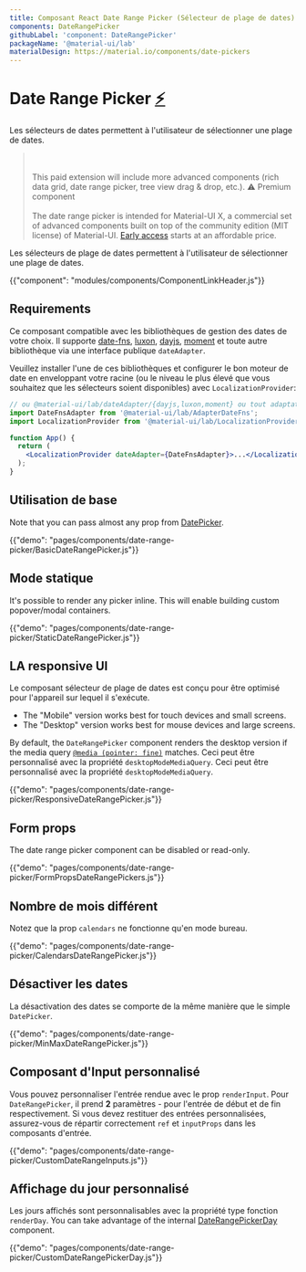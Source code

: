 ```yaml
---
title: Composant React Date Range Picker (Sélecteur de plage de dates)
components: DateRangePicker
githubLabel: 'component: DateRangePicker'
packageName: '@material-ui/lab'
materialDesign: https://material.io/components/date-pickers
---
```


# Date Range Picker [<span role="img" title="Enterprise">⚡️</span>](https://material-ui.com/store/items/material-ui-x/)

<p class="description">Les sélecteurs de dates permettent à l'utilisateur de sélectionner une plage de dates.</p>

> <br /><br /> This paid extension will include more advanced components (rich data grid, date range picker, tree view drag & drop, etc.). ⚠️ Premium component <br /><br /> The date range picker is intended for Material-UI X, a commercial set of advanced components built on top of the community edition (MIT license) of Material-UI. [Early access](https://material-ui.com/store/items/material-ui-x/) starts at an affordable price.

Les sélecteurs de plage de dates permettent à l'utilisateur de sélectionner une plage de dates.

{{"component": "modules/components/ComponentLinkHeader.js"}}

## Requirements

Ce composant compatible avec les bibliothèques de gestion des dates de votre choix. Il supporte [date-fns](https://date-fns.org/), [luxon](https://moment.github.io/luxon/), [dayjs](https://github.com/iamkun/dayjs), [moment](https://momentjs.com/) et toute autre bibliothèque via une interface publique `dateAdapter`.

Veuillez installer l'une de ces bibliothèques et configurer le bon moteur de date en enveloppant votre racine (ou le niveau le plus élevé que vous souhaitez que les sélecteurs soient disponibles) avec `LocalizationProvider`:

```jsx
// ou @material-ui/lab/dateAdapter/{dayjs,luxon,moment} ou tout adaptateur date-io valide
import DateFnsAdapter from '@material-ui/lab/AdapterDateFns';
import LocalizationProvider from '@material-ui/lab/LocalizationProvider';

function App() {
  return (
    <LocalizationProvider dateAdapter={DateFnsAdapter}>...</LocalizationProvider>
  );
}
```

## Utilisation de base

Note that you can pass almost any prop from [DatePicker]('/api/date-picker/').

{{"demo": "pages/components/date-range-picker/BasicDateRangePicker.js"}}

## Mode statique

It's possible to render any picker inline. This will enable building custom popover/modal containers.

{{"demo": "pages/components/date-range-picker/StaticDateRangePicker.js"}}

## LA responsive UI

Le composant sélecteur de plage de dates est conçu pour être optimisé pour l'appareil sur lequel il s'exécute.

- The "Mobile" version works best for touch devices and small screens.
- The "Desktop" version works best for mouse devices and large screens.

By default, the `DateRangePicker` component renders the desktop version if the media query [`@media (pointer: fine)`](https://developer.mozilla.org/en-US/docs/Web/CSS/@media/pointer) matches. Ceci peut être personnalisé avec la propriété `desktopModeMediaQuery`. Ceci peut être personnalisé avec la propriété `desktopModeMediaQuery`.

{{"demo": "pages/components/date-range-picker/ResponsiveDateRangePicker.js"}}

## Form props

The date range picker component can be disabled or read-only.

{{"demo": "pages/components/date-range-picker/FormPropsDateRangePickers.js"}}

## Nombre de mois différent

Notez que la prop `calendars` ne fonctionne qu'en mode bureau.

{{"demo": "pages/components/date-range-picker/CalendarsDateRangePicker.js"}}

## Désactiver les dates

La désactivation des dates se comporte de la même manière que le simple `DatePicker`.

{{"demo": "pages/components/date-range-picker/MinMaxDateRangePicker.js"}}

## Composant d'Input personnalisé

Vous pouvez personnaliser l'entrée rendue avec le prop `renderInput`. Pour `DateRangePicker`, il prend **2** paramètres - pour l'entrée de début et de fin respectivement. Si vous devez restituer des entrées personnalisées, assurez-vous de répartir correctement `ref` et `inputProps` dans les composants d'entrée.

{{"demo": "pages/components/date-range-picker/CustomDateRangeInputs.js"}}

## Affichage du jour personnalisé

Les jours affichés sont personnalisables avec la propriété type fonction `renderDay`. You can take advantage of the internal [DateRangePickerDay](/api/date-range-picker-day/) component.

{{"demo": "pages/components/date-range-picker/CustomDateRangePickerDay.js"}}
